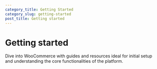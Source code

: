 ```yaml
---
category_title: Getting Started 
category_slug: getting-started
post_title: Getting started
---
```


# Getting started

Dive into WooCommerce with guides and resources ideal for initial setup and understanding the core functionalities of the platform.
